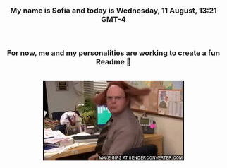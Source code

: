


<div align="center">
<h3 >My name is Sofia and today is Wednesday, 11 August, 13:21 GMT-4</h3><br>
<h3 >For now, me and my personalities are working to create a fun Readme 👋
</h3><br>
<img src='img/dwight.gif' alt='working...'/>
</div>

